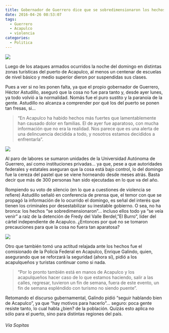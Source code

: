 ```yaml
---
title: Gobernador de Guerrero dice que se sobredimensionaron los hechos de Acapulco
date: 2016-04-26 08:53:07
tags:
  - Guerrero
  - Acapulco
  - violencia
categories:
  - Politica
---
```

![](http://i1.wp.com/www.sopitas.com/wp-content/uploads/2016/04/hector-astudillo-guerrero2.png)

Luego de los ataques armados ocurridos la noche del domingo en distintas zonas turísticas del puerto de Acapulco, al menos un centenar de escuelas de nivel básico y medio superior dieron por suspendidas sus clases.

Pues a ver si no les ponen falta, ya que el propio gobernador de Guerrero, Héctor Astudillo, aseguró que la cosa no fue para tanto y, desde ayer lunes, ya todo volvió a la normalidad. Nomás fue el puro sustito y la paranoia de la gente. Astudillo no alcanza a comprender por qué los del puerto se ponen tan fresas, si…

>“En Acapulco ha habido hechos más fuertes que lamentablemente han causado dolor en familias. El de ayer fue aparatoso, con mucha información que no era la realidad. Nos parece que es una alerta de una delincuencia decidida a todo, y nosotros estamos decididos a enfrentarla”.

![](http://i1.wp.com/www.sopitas.com/wp-content/uploads/2016/04/balacera_acapulco4.png)

Al paro de labores se sumaron unidades de la Universidad Autónoma de Guerrero, así como instituciones privadas… ya que, pese a que autoridades federales y estatales aseguran que la cosa está bajo control, lo del domingo fue la cereza del pastel que se viene horneando desde meses atrás. Basta decir que más de 300 personas han sido ejecutadas en lo que va del año.

Rompiendo su voto de silencio (en lo que a cuestiones de violencia se refiere) Astudillo señaló en conferencia de prensa que, el temor con que se propagó la información de lo ocurrido el domingo, es señal del interés que tienen los criminales por desestabilizar su inestable gobierno. O sea, no ha bronca: los hechos “se sobredimensionaron”… incluso ellos todo ya “se veía venir” a raíz de la detención de Fredy del Valle Berdel,”El Burro”, líder del cártel independiente de Acapulco. ¿Entonces por qué no se tomaron precauciones para que la cosa no fuera tan aparatosa?

![](http://i1.wp.com/www.sopitas.com/wp-content/uploads/2016/04/balacera_acapulco2.png)

Otro que también tomó una actitud relajada ante los hechos fue el comisionado de la Policía Federal en Acapulco, Enrique Galindo, quien, asegurando que se reforzará la seguridad (ahora sí), pidió a los acapulqueños y turistas continuar como si nada.

>“Por lo pronto también está en manos de Acapulco y los acapulqueños hacer caso de lo que estamos haciendo, salir a las calles, regresar, tuvieron un fin de semana, fuera de este evento, un fin de semana espléndido con turismo no siendo puente”.

Retomando el discurso gubernamental, Galindo pidió “seguir hablando bien de Acapulco”, ya que “hay motivos para hacerlo”… seguro: poca gente resiste tanto, lo cual habla ¿bien? de la población. Quizás esto aplica no sólo para el puerto, sino para distintas regiones del país.

###### Vía Sopitas
